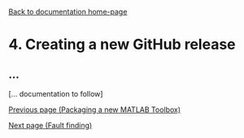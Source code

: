 [Back to documentation home-page](https://github.com/HAPiWEC/HAPiGYM_docs/blob/main/README.md)

# 4. Creating a new GitHub release

## ...

[... documentation to follow]


[Previous page (Packaging a new MATLAB Toolbox)](https://github.com/HAPiWEC/HAPiGYM_docs/blob/main/Pages/Developer-instructions/3-Packaging-a-new-MATLAB-Toolbox.md)

[Next page (Fault finding)](https://github.com/HAPiWEC/HAPiGYM_docs/blob/main/Pages/Developer-instructions/5-Fault-finding.md)
